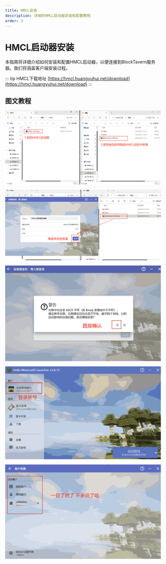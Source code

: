 ```yaml
---
title: HMCL安装
description: 详细的HMCL启动器安装和配置教程
order: 3
---
```


# HMCL启动器安装

本指南将详细介绍如何安装和配置HMCL启动器，以便连接到BlockTavern服务器。我们将涵盖客户端安装过程。

::: tip HMCL下载地址
[https://hmcl.huangyuhui.net/download](https://hmcl.huangyuhui.net/download)
:::

## 图文教程

![下载图片08](./installation-details/installation-details08.png)

![下载图片09](./installation-details/installation-details09.png)

![下载图片10](./installation-details/installation-details10.png)

![下载图片11](./installation-details/installation-details11.png)

![下载图片12](./installation-details/installation-details12.png)